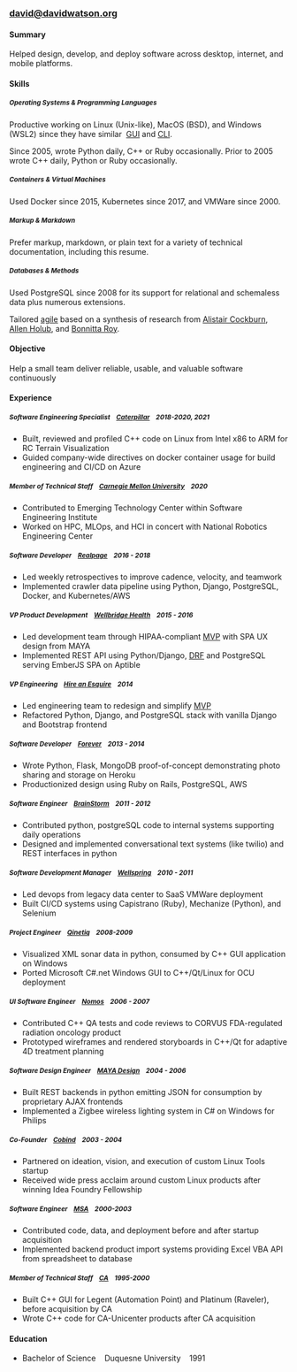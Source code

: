 
### <div style="margin-top: 0">[david@davidwatson.org](mailto:david@davidwatson.org) <small>[<i class="fa-brands fa-github" style="font-style: normal;"></i>](https://github.com/davidthewatson) [<i class="fa-brands fa-linkedin" style="font-style: normal;"></i>](https://www.linkedin.com/in/davidthewatson/) [<i class="fa-brands fa-stack-overflow" style="font-style: normal;"></i>](https://stackoverflow.com/users/173308/david-watson)
</small></div>

#### Summary  

Helped design, develop, and deploy software across desktop, internet, and mobile platforms.

#### Skills

##### <small><em>Operating Systems & Programming Languages</em></small>

Productive working on Linux (Unix-like), MacOS (BSD), and Windows (WSL2) since they have similar&nbsp;&nbsp;[GUI](https://en.wikipedia.org/wiki/Tiling_window_manager) and [CLI](https://en.wikipedia.org/wiki/In_the_Beginning..._Was_the_Command_Line#:~:text=Was%20the%20Command%20Line%20is,%2C%20ISBN%20978%2D0380815937).

Since 2005, wrote Python daily, C++ or Ruby occasionally. Prior to 2005 wrote C++ daily, Python or Ruby occasionally.

##### <small><em> Containers & Virtual Machines</em></small>

Used Docker since 2015, Kubernetes since 2017, and VMWare since 2000. 

##### <small><em> Markup & Markdown</em></small>

Prefer markup, markdown, or plain text for a variety of technical documentation, including this resume.

##### <small><em> Databases & Methods</em></small>

Used PostgreSQL since 2008 for its support for relational and schemaless data plus numerous extensions.

Tailored [agile](http://agilemanifesto.org/principles.html) based on a synthesis of research from [Alistair Cockburn](https://www.projectsmart.co.uk/lifecycle-and-methodology/7-properties-of-highly-successful-projects-from-crystal-clear.php), [Allen Holub](https://holub.com/heuristics/), and [Bonnitta Roy](https://medium.com/agile-sensemaking/why-sensemaking-will-save-agile-e1ad99b4805a).

#### Objective

Help a small team deliver reliable, usable, and valuable software continuously

#### Experience

##### <small><em> Software Engineering Specialist&nbsp;&nbsp;&nbsp;&nbsp;[Caterpillar](https://www.cat.com/enUS.html)&nbsp;&nbsp;&nbsp;&nbsp;2018-2020, 2021 </em></small>
  * Built, reviewed and profiled C++ code on Linux from Intel x86 to ARM for RC Terrain Visualization
  * Guided company-wide directives on docker container usage for build engineering and CI/CD on Azure

##### <small><em> Member of Technical Staff&nbsp;&nbsp;&nbsp;&nbsp;[Carnegie Mellon University](https://www.cmu.edu/)&nbsp;&nbsp;&nbsp;&nbsp;2020 </em></small>
  * Contributed to Emerging Technology Center within Software Engineering Institute
  * Worked on HPC, MLOps, and HCI in concert with National Robotics Engineering Center

##### <small><em> Software Developer&nbsp;&nbsp;&nbsp;&nbsp;[Realpage](https://www.realpage.com/)&nbsp;&nbsp;&nbsp;&nbsp;2016 - 2018 </em></small>
  * Led weekly retrospectives to improve cadence, velocity, and teamwork
  * Implemented crawler data pipeline using Python, Django, PostgreSQL, Docker, and Kubernetes/AWS

##### <small><em> VP Product Development&nbsp;&nbsp;&nbsp;&nbsp;[Wellbridge Health](http://www.wellbridgehealth.com/)&nbsp;&nbsp;&nbsp;&nbsp;2015 - 2016 </em></small>
  * Led development team through HIPAA-compliant [MVP](https://en.wikipedia.org/wiki/Minimum_viable_product) with SPA UX design from MAYA
  * Implemented REST API using Python/Django, [DRF](https://www.django-rest-framework.org/) and PostgreSQL serving EmberJS SPA on Aptible 

##### <small><em> VP Engineering&nbsp;&nbsp;&nbsp;&nbsp;[Hire an Esquire](https://hireanesquire.com/)&nbsp;&nbsp;&nbsp;&nbsp;2014 </em></small>
  * Led engineering team to redesign and simplify [MVP](https://en.wikipedia.org/wiki/Minimum_viable_product)  
  * Refactored Python, Django, and PostgreSQL stack with vanilla Django and Bootstrap frontend

##### <small><em> Software Developer&nbsp;&nbsp;&nbsp;&nbsp;[Forever](https://www.forever.com/)&nbsp;&nbsp;&nbsp;&nbsp;2013 - 2014 </em></small>
  * Wrote Python, Flask, MongoDB proof-of-concept demonstrating photo sharing and storage on Heroku
  * Productionized design using Ruby on Rails, PostgreSQL, AWS

##### <small><em> Software Engineer&nbsp;&nbsp;&nbsp;&nbsp;[BrainStorm](https://www.mindmatrix.net/)&nbsp;&nbsp;&nbsp;&nbsp;2011 - 2012 </em></small>
  * Contributed python, postgreSQL code to internal systems supporting daily operations
  * Designed and implemented conversational text systems (like twilio) and REST interfaces in python

##### <small><em> Software Development Manager&nbsp;&nbsp;&nbsp;&nbsp;[Wellspring](https://www.wellspring.com/)&nbsp;&nbsp;&nbsp;&nbsp;2010 - 2011 </em></small>
  * Led devops from legacy data center to SaaS VMWare deployment
  * Built CI/CD systems using Capistrano (Ruby), Mechanize (Python), and Selenium

##### <small><em> Project Engineer&nbsp;&nbsp;&nbsp;&nbsp;[Qinetiq](https://www.qinetiq.com/en/)&nbsp;&nbsp;&nbsp;&nbsp;2008-2009 </em></small>
  * Visualized XML sonar data in python, consumed by C++ GUI application on Windows 
  * Ported Microsoft C#.net Windows GUI to C++/Qt/Linux for OCU deployment

##### <small><em> UI Software Engineer&nbsp;&nbsp;&nbsp;&nbsp;[Nomos](http://www.nomos.com/)&nbsp;&nbsp;&nbsp;&nbsp;2006 - 2007 </em></small>
  * Contributed C++ QA tests and code reviews to CORVUS FDA-regulated radiation oncology product
  * Prototyped wireframes and rendered storyboards in C++/Qt for adaptive 4D treatment planning

##### <small><em> Software Design Engineer&nbsp;&nbsp;&nbsp;&nbsp;[MAYA Design](https://maya.com/)&nbsp;&nbsp;&nbsp;&nbsp;2004 - 2006 </em></small>
  * Built REST backends in python emitting JSON for consumption by proprietary AJAX frontends
  * Implemented a Zigbee wireless lighting system in C# on Windows for Philips

##### <small><em> Co-Founder&nbsp;&nbsp;&nbsp;&nbsp;[Cobind](https://no.wikipedia.org/wiki/CobindDesktop)&nbsp;&nbsp;&nbsp;&nbsp;2003 - 2004 </em></small>
  * Partnered on ideation, vision, and execution of custom Linux Tools startup
  * Received wide press acclaim around custom Linux products after winning Idea Foundry Fellowship

##### <small><em> Software Engineer&nbsp;&nbsp;&nbsp;&nbsp;[MSA](https://www.msa.com/)&nbsp;&nbsp;&nbsp;&nbsp;2000-2003 </em></small>
  * Contributed code, data, and deployment before and after startup acquisition
  * Implemented backend product import systems providing Excel VBA API from spreadsheet to database 

##### <small><em> Member of Technical Staff&nbsp;&nbsp;&nbsp;&nbsp;[CA](https://www.broadcom.com/company/news/financial-releases/2357930)&nbsp;&nbsp;&nbsp;&nbsp;1995-2000 </em></small>
  * Built C++ GUI for Legent (Automation Point) and Platinum (Raveler), before acquisition by CA 
  * Wrote C++ code for CA-Unicenter products after CA acquisition

#### Education

  * Bachelor of Science&nbsp;&nbsp;&nbsp;&nbsp;Duquesne University&nbsp;&nbsp;&nbsp;&nbsp;1991
